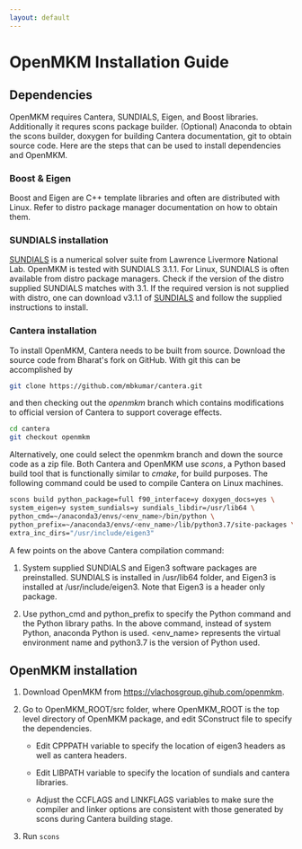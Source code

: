 ```yaml
---
layout: default
---
```


# OpenMKM Installation Guide

## Dependencies
OpenMKM requires Cantera, SUNDIALS, Eigen, and Boost libraries. Additionally it requres
scons package builder. (Optional) 
Anaconda to obtain the scons builder, doxygen for building Cantera documentation, git to obtain
source code.  Here are the
steps that can be used to install dependencies and OpenMKM.

### Boost & Eigen
Boost and Eigen are C++ template libraries and often are distributed with Linux.
Refer to distro package manager documentation on how to obtain them.

### SUNDIALS installation
[SUNDIALS][sundials_page] is a numerical solver suite from Lawrence Livermore
National Lab. OpenMKM is tested with SUNDIALS 3.1.1. For Linux, SUNDIALS is
often available from distro package managers. Check if the version of the distro 
supplied SUNDIALS matches with 3.1. If the required version is not
supplied with distro, one can download v3.1.1 of [SUNDIALS][sundials_download] and follow
the supplied instructions to install. 

### Cantera installation
To install OpenMKM, Cantera needs to be built from source. Download the source
code from Bharat's fork on GitHub. With git this can be accomplished by 
``` bash
git clone https://github.com/mbkumar/cantera.git
```
and then checking out  the *openmkm* branch which contains modifications 
to official version of Cantera to support coverage effects.
``` bash
cd cantera
git checkout openmkm
```
Alternatively, one could select the openmkm branch and down the source code as a zip file.
Both Cantera and OpenMKM use *scons*, a Python based build tool that is
functionally similar to *cmake*, for build purposes. The following command
could be used to compile Cantera on Linux machines.
``` bash
scons build python_package=full f90_interface=y doxygen_docs=yes \
system_eigen=y system_sundials=y sundials_libdir=/usr/lib64 \
python_cmd=~/anaconda3/envs/<env_name>/bin/python \
python_prefix=~/anaconda3/envs/<env_name>/lib/python3.7/site-packages \
extra_inc_dirs="/usr/include/eigen3"
```

A few points on the above Cantera compilation command:
1. System supplied SUNDIALS and Eigen3 software packages are preinstalled.
   SUNDIALS is installed in /usr/lib64 folder, and Eigen3 is installed at
   /usr/include/eigen3. Note that Eigen3 is a header only package. 

2. Use python_cmd and python_prefix to specify the Python command and the
   Python library paths. In the above command, instead of system Python,
   anaconda Python is used. \<env_name\> represents the virtual environment
   name and python3.7 is the version of Python used. 


## OpenMKM installation

1. Download OpenMKM from https://vlachosgroup.gihub.com/openmkm.

2. Go to OpenMKM_ROOT/src folder, where OpenMKM_ROOT is the top level directory
   of OpenMKM package, and edit SConstruct file to specify the dependencies.

    * Edit CPPPATH variable to specify the location of eigen3 headers as well
      as cantera headers.

    * Edit LIBPATH variable to specify the location of sundials and cantera
      libraries.

    * Adjust the CCFLAGS and LINKFLAGS variables to make sure the compiler and
      linker options are consistent with those generated by scons during
      Cantera building stage.

3. Run ```scons```  

[sundials_page]: https://computation.llnl.gov/projects/sundials/
[sundials_download]: https://computation.llnl.gov/projects/sundials/sundials-software
